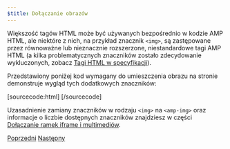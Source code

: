 ```yaml
---
$title: Dołączanie obrazów
---
```


Większość tagów HTML może być używanych bezpośrednio w kodzie AMP HTML, ale niektóre z nich, na przykład znacznik `<img>`, są zastępowane przez równoważne lub nieznacznie rozszerzone, niestandardowe tagi AMP HTML (a kilka problematycznych znaczników zostało zdecydowanie wykluczonych, zobacz [Tagi HTML w specyfikacji](/pl/docs/reference/spec.html)).

Przedstawiony poniżej kod wymagany do umieszczenia obrazu na stronie demonstruje wygląd tych dodatkowych znaczników:

[sourcecode:html]
<amp-img src="welcome.jpg" alt="Welcome" height="400" width="800"></amp-img>
[/sourcecode]

Uzasadnienie zamiany znaczników w rodzaju `<img>` na `<amp-img>` oraz informacje o liczbie dostępnych znaczników znajdziesz w części [Dołączanie ramek iframe i multimediów](/pl/docs/guides/author-develop/amp_replacements.html).

<div class="prev-next-buttons">
  <a class="button prev-button" href="/pl/docs/tutorials/create/basic_markup.html"><span class="arrow-prev">Poprzedni</span></a>
  <a class="button next-button" href="/pl/docs/tutorials/create/presentation_layout.html"><span class="arrow-next">Następny</span></a>
</div>

